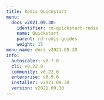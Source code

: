 ```yaml
---
title: Redis Quickstart
menu:
  docs_v2021.09.30:
    identifier: rd-quickstart-redis
    name: Quickstart
    parent: rd-redis-guides
    weight: 15
menu_name: docs_v2021.09.30
info:
  autoscaler: v0.7.0
  cli: v0.22.0
  community: v0.22.0
  enterprise: v0.9.0
  installer: v2021.09.30
  version: v2021.09.30
---
```


